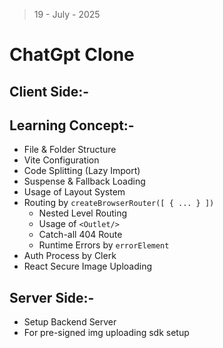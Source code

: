 > 19 - July - 2025

# ChatGpt Clone

## Client Side:-

## Learning Concept:-

* File & Folder Structure
* Vite Configuration
* Code Splitting (Lazy Import)
* Suspense & Fallback Loading
* Usage of Layout System
* Routing by `createBrowserRouter([ { ... } ])`
  * Nested Level Routing
  * Usage of `<Outlet/>`
  * Catch-all 404 Route
  * Runtime Errors by `errorElement`
* Auth Process by Clerk
* React Secure Image Uploading

## Server Side:-

* Setup Backend Server
* For pre-signed img uploading sdk setup
